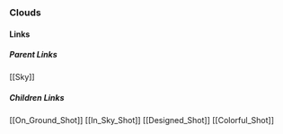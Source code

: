 ### Clouds
#### Links
##### Parent Links
[[Sky]]
##### Children Links
[[On_Ground_Shot]]
[[In_Sky_Shot]]
[[Designed_Shot]]
[[Colorful_Shot]]
